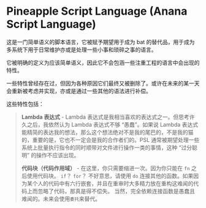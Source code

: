 # Pineapple Script Language (Anana Script Language)

这是一门简单语义的脚本语言，它被赋予期望用于成为 bat 的替代品，用于成为多系统下用于日常维护亦或是处理一些小事和琐碎之事的语言。

它被明确的定义为应该简单语义，因此它不会包涵一些注重工程的语言中会出现的特性。

一些特性曾经存在过，但因为各种原因它们最终又被删除了。或许在未来的某一天会重新被考虑并实现，亦或是通过一些其他的语法进行补偿。

这些特性包括：

> **Lambda 表达式** -
> Lambda 表达式是我相当喜欢的表达式之一。但思考许久之后，我依然认为 Lambda 表达式不够 “愚蠢”。如果说 Lambda 表达式能精简的表达我的想法，那么这个想法绝对不是我的尾巴的，不是我的猫的，重要的是，它也不一定会是我的合作者们的。PSL 通常被期望处理一些系统上批量执行指令的同时顺带对文件进行操作一类的事情，这种 “过分聪明” 的操作不应该出现。
>
> **代码块（代码作用域）** -
> 在这里，你只需要缩进一次。因为你只能在 `fn` 之后使用代码块。 `if`？ `for`？ 不好意思，请使用 `do` 连接其他的函数。如果因为某个人的代码中有六行嵌套，并且在重审时大多精力放在重构这难闻的代码上而忽略了代码，那真是得不偿失。
> 当然，完全依赖连接函数是愚蠢且难闻的。未来会使用`委托`来替代。

